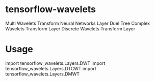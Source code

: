 # tensorflow-wavelets
Multi Wavelets Transform Neural Networks Layer
Duel Tree Complex Wavelets Transform Layer
Discrete Wavelets Transform Layer

# Usage
import tensorflow_wavelets.Layers.DWT
import tensorflow_wavelets.Layers.DTCWT
import tensorflow_wavelets.Layers.DMWT